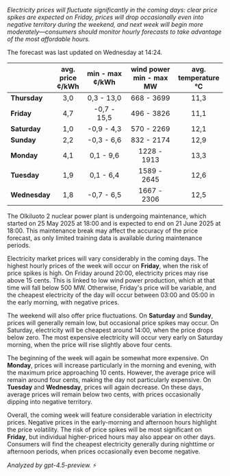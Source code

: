 *Electricity prices will fluctuate significantly in the coming days: clear price spikes are expected on Friday, prices will drop occasionally even into negative territory during the weekend, and next week will begin more moderately—consumers should monitor hourly forecasts to take advantage of the most affordable hours.*

The forecast was last updated on Wednesday at 14:24.

|              | avg.<br>price<br>¢/kWh | min - max<br>¢/kWh | wind power<br>min - max<br>MW | avg.<br>temperature<br>°C |
|:-------------|:----------------:|:----------------:|:-------------:|:-------------:|
| **Thursday**     |       3,0        |    0,3 - 13,0    |     668 - 3699     |      11,3     |
| **Friday**       |       4,7        |   -0,7 - 15,5    |     496 - 3826     |      11,1     |
| **Saturday**     |       1,0        |   -0,9 - 4,3     |      570 - 2269    |      12,1     |
| **Sunday**       |       2,2        |   -0,3 - 6,6     |      832 - 2174    |      12,9     |
| **Monday**       |       4,1        |    0,1 - 9,6     |     1228 - 1913    |      13,3     |
| **Tuesday**      |       1,9        |    0,1 - 6,4     |     1589 - 2645    |      12,6     |
| **Wednesday**    |       1,8        |   -0,7 - 6,5     |     1667 - 2306    |      12,5     |

The Olkiluoto 2 nuclear power plant is undergoing maintenance, which started on 25 May 2025 at 18:00 and is expected to end on 21 June 2025 at 18:00. This maintenance break may affect the accuracy of the price forecast, as only limited training data is available during maintenance periods.

Electricity market prices will vary considerably in the coming days. The highest hourly prices of the week will occur on **Friday**, when the risk of price spikes is high. On Friday around 20:00, electricity prices may rise above 15 cents. This is linked to low wind power production, which at that time will fall below 500 MW. Otherwise, Friday's price will be variable, and the cheapest electricity of the day will occur between 03:00 and 05:00 in the early morning, with negative prices.

The weekend will also offer price fluctuations. On **Saturday** and **Sunday**, prices will generally remain low, but occasional price spikes may occur. On Saturday, electricity will be cheapest around 14:00, when the price drops below zero. The most expensive electricity will occur very early on Saturday morning, when the price will rise slightly above four cents.

The beginning of the week will again be somewhat more expensive. On **Monday**, prices will increase particularly in the morning and evening, with the maximum price approaching 10 cents. However, the average price will remain around four cents, making the day not particularly expensive. On **Tuesday** and **Wednesday**, prices will again decrease. On these days, average prices will remain below two cents, with prices occasionally dipping into negative territory.

Overall, the coming week will feature considerable variation in electricity prices. Negative prices in the early-morning and afternoon hours highlight the price volatility. The risk of price spikes will be most significant on **Friday**, but individual higher-priced hours may also appear on other days. Consumers will find the cheapest electricity generally during nighttime or afternoon periods, when prices occasionally even become negative.

*Analyzed by gpt-4.5-preview.* ⚡
